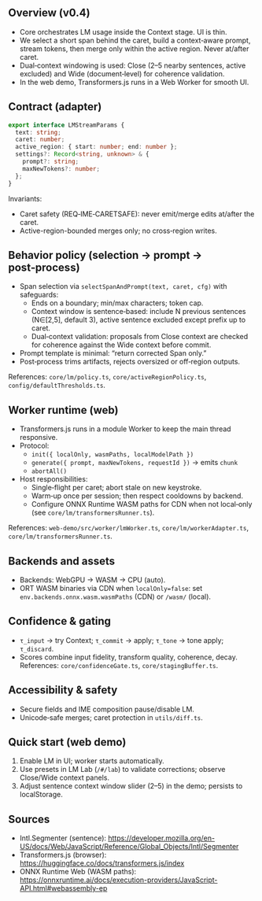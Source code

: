 <!--══════════════════════════════════════════════════
  ╔══════════════════════════════════════════════════════╗
  ║  ░  L M   ( B E H A V I O R  +  W O R K E R )  ░░░░░  ║
  ║                                                      ║
  ║   Single source of truth: span selection, prompting, ║
  ║   streaming, worker runtime, and safe merging.       ║
  ║                                                      ║
  ╚══════════════════════════════════════════════════════╝
    • WHAT ▸ How LM integrates with the core pipeline
    • WHY  ▸ Correct semantics while staying caret‑safe and fast
    • HOW  ▸ Core‑owned policy + Web Worker runner + gated merges
-->

## Overview (v0.4)

- Core orchestrates LM usage inside the Context stage. UI is thin.
- We select a short span behind the caret, build a context‑aware prompt,
  stream tokens, then merge only within the active region. Never at/after caret.
- Dual‑context windowing is used: Close (2–5 nearby sentences, active excluded) and Wide (document‑level) for coherence validation.
- In the web demo, Transformers.js runs in a Web Worker for smooth UI.

## Contract (adapter)

```ts
export interface LMStreamParams {
  text: string;
  caret: number;
  active_region: { start: number; end: number };
  settings?: Record<string, unknown> & {
    prompt?: string;
    maxNewTokens?: number;
  };
}
```

Invariants:

- Caret safety (REQ‑IME‑CARETSAFE): never emit/merge edits at/after the caret.
- Active-region-bounded merges only; no cross‑region writes.

## Behavior policy (selection → prompt → post‑process)

- Span selection via `selectSpanAndPrompt(text, caret, cfg)` with safeguards:
  - Ends on a boundary; min/max characters; token cap.
  - Context window is sentence‑based: include N previous sentences (N∈[2,5], default 3), active sentence excluded except prefix up to caret.
  - Dual‑context validation: proposals from Close context are checked for coherence against the Wide context before commit.
- Prompt template is minimal: “return corrected Span only.”
- Post‑process trims artifacts, rejects oversized or off‑region outputs.

References: `core/lm/policy.ts`, `core/activeRegionPolicy.ts`,
`config/defaultThresholds.ts`.

## Worker runtime (web)

- Transformers.js runs in a module Worker to keep the main thread responsive.
- Protocol:
  - `init({ localOnly, wasmPaths, localModelPath })`
  - `generate({ prompt, maxNewTokens, requestId })` → emits `chunk`
  - `abortAll()`
- Host responsibilities:
  - Single‑flight per caret; abort stale on new keystroke.
  - Warm‑up once per session; then respect cooldowns by backend.
  - Configure ONNX Runtime WASM paths for CDN when not local‑only (see `core/lm/transformersRunner.ts`).

References: `web-demo/src/worker/lmWorker.ts`, `core/lm/workerAdapter.ts`,
`core/lm/transformersRunner.ts`.

## Backends and assets

- Backends: WebGPU → WASM → CPU (auto).
- ORT WASM binaries via CDN when `localOnly=false`:
  set `env.backends.onnx.wasm.wasmPaths` (CDN) or `/wasm/` (local).

## Confidence & gating

- `τ_input` → try Context; `τ_commit` → apply; `τ_tone` → tone apply; `τ_discard`.
- Scores combine input fidelity, transform quality, coherence, decay.
  References: `core/confidenceGate.ts`, `core/stagingBuffer.ts`.

## Accessibility & safety

- Secure fields and IME composition pause/disable LM.
- Unicode‑safe merges; caret protection in `utils/diff.ts`.

## Quick start (web demo)

1. Enable LM in UI; worker starts automatically.
2. Use presets in LM Lab (`/#/lab`) to validate corrections; observe Close/Wide context panels.
3. Adjust sentence context window slider (2–5) in the demo; persists to localStorage.

## Sources

- Intl.Segmenter (sentence): https://developer.mozilla.org/en-US/docs/Web/JavaScript/Reference/Global_Objects/Intl/Segmenter
- Transformers.js (browser): https://huggingface.co/docs/transformers.js/index
- ONNX Runtime Web (WASM paths): https://onnxruntime.ai/docs/execution-providers/JavaScript-API.html#webassembly-ep

<!-- DOC META: VERSION=1.0 | UPDATED=2025-09-17T20:45:45Z -->
